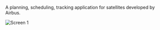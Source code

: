 A planning, scheduling, tracking application for satellites developed by Airbus.

![Screen 1](screen1.jpg)